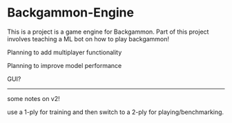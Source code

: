 # Backgammon-Engine

This is a project is a game engine for Backgammon. Part of this project involves teaching a ML bot on how to play backgammon!

Planning to add multiplayer functionality

Planning to improve model performance

GUI? 

------- - - - - - - - - - - - - - -

some notes on v2!

use a 1-ply for training and then switch to a 2-ply for playing/benchmarking. 

